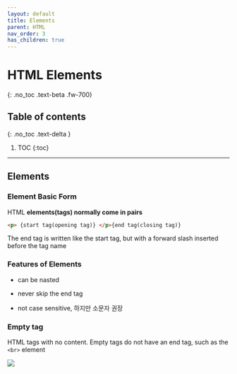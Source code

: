 ```yaml
---
layout: default
title: Elements
parent: HTML
nav_order: 3
has_children: true
---
```


# HTML Elements
{: .no_toc .text-beta .fw-700}

## Table of contents
{: .no_toc .text-delta }

1. TOC
{:toc}

---

## Elements

### Element Basic Form
    
HTML **elements(tags) normally come in pairs**

```html
<p> {start tag(opening tag)} </p>{end tag(closing tag)}
```

The end tag is written like the start tag, but with a forward slash inserted before the tag name

### Features of Elements

* can be nasted

* never skip the end tag

* not case sensitive, 하지만 소문자 권장

### Empty tag

HTML tags with no content. Empty tags do not have an end tag, such as the `<br>` element

![](https://gekdev.github.io/assets/images/blockorline.jpg)

